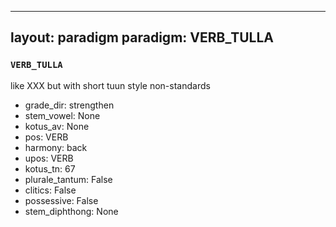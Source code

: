 
---
layout: paradigm
paradigm: VERB_TULLA
---
### ` VERB_TULLA `

like XXX but with short tuun style non-standards
* grade_dir: strengthen
* stem_vowel: None
* kotus_av: None
* pos: VERB
* harmony: back
* upos: VERB
* kotus_tn: 67
* plurale_tantum: False
* clitics: False
* possessive: False
* stem_diphthong: None
